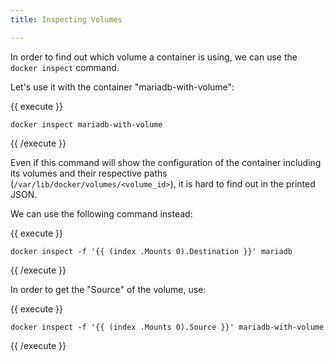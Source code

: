 ```yaml
---
title: Inspecting Volumes

---
```

In order to find out which volume a container is using, we can use the `docker inspect` command.

Let's use it with the container "mariadb-with-volume":

{{ execute }}
```
docker inspect mariadb-with-volume
```
{{ /execute }}

Even if this command will show the configuration of the container including its volumes and their respective paths (`/var/lib/docker/volumes/<volume_id>`), it is hard to find out in the printed JSON.

We can use the following command instead:

{{ execute }}
```
docker inspect -f '{{ (index .Mounts 0).Destination }}' mariadb
```
{{ /execute }}

In order to get the "Source" of the volume, use:

{{ execute }}
```
docker inspect -f '{{ (index .Mounts 0).Source }}' mariadb-with-volume
```
{{ /execute }}